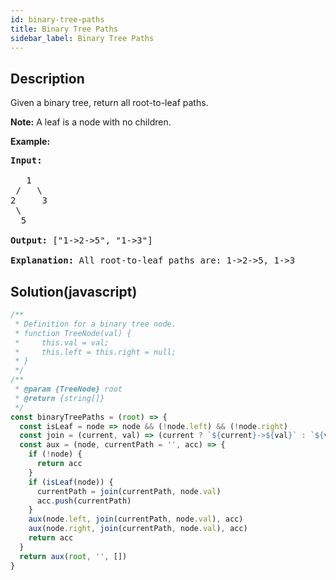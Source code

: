 ```yaml
---
id: binary-tree-paths
title: Binary Tree Paths
sidebar_label: Binary Tree Paths
---
```

## Description
<div class="description">
<p>Given a binary tree, return all root-to-leaf paths.</p>

<p><strong>Note:</strong>&nbsp;A leaf is a node with no children.</p>

<p><strong>Example:</strong></p>

<pre>
<strong>Input:</strong>

   1
 /   \
2     3
 \
  5

<strong>Output:</strong> [&quot;1-&gt;2-&gt;5&quot;, &quot;1-&gt;3&quot;]

<strong>Explanation:</strong> All root-to-leaf paths are: 1-&gt;2-&gt;5, 1-&gt;3
</pre>
</div>

## Solution(javascript)
```javascript
/**
 * Definition for a binary tree node.
 * function TreeNode(val) {
 *     this.val = val;
 *     this.left = this.right = null;
 * }
 */
/**
 * @param {TreeNode} root
 * @return {string[]}
 */
const binaryTreePaths = (root) => {
  const isLeaf = node => node && (!node.left) && (!node.right)
  const join = (current, val) => (current ? `${current}->${val}` : `${val}`)
  const aux = (node, currentPath = '', acc) => {
    if (!node) {
      return acc
    }
    if (isLeaf(node)) {
      currentPath = join(currentPath, node.val)
      acc.push(currentPath)
    }
    aux(node.left, join(currentPath, node.val), acc)
    aux(node.right, join(currentPath, node.val), acc)
    return acc
  }
  return aux(root, '', [])
}

```